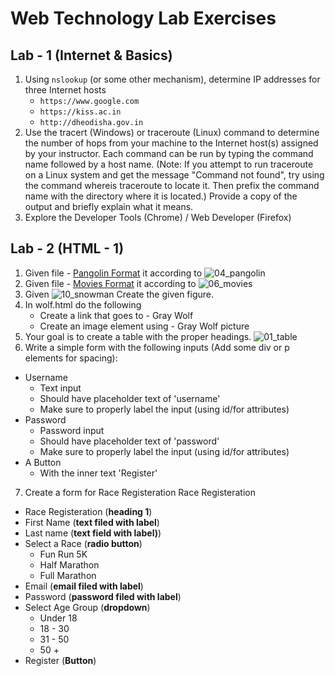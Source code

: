 # Web Technology Lab Exercises

## Lab - 1 (Internet & Basics)
1. Using `nslookup` (or some other mechanism), determine IP addresses for three Internet hosts
    - `https://www.google.com`
    - `https://kiss.ac.in`
    - `http://dheodisha.gov.in`
2. Use the tracert (Windows) or traceroute (Linux) command to determine the number of hops from your machine to the Internet host(s) assigned by your instructor. Each command can be run by typing the command name followed by a host name. (Note: If you attempt to run traceroute on a Linux system and get the message "Command not found", try using the command whereis traceroute to locate it. Then prefix the command name with the directory where it is located.) Provide a copy of the output and briefly explain what it means.
3. Explore the Developer Tools (Chrome) / Web Developer (Firefox)

## Lab - 2 (HTML - 1)
1. Given file - [Pangolin Format](files/Pangolin.html) it according to ![04_pangolin](https://user-images.githubusercontent.com/6064268/174756916-18a7f508-5d0d-44f9-8e7a-a9549c5c9aa2.png)
2. Given file - [Movies Format](files/movies.html) it according to ![06_movies](https://user-images.githubusercontent.com/6064268/174757102-c15cb5b8-495b-4592-8f23-67118645ec82.png)
3. Given ![10_snowman](https://user-images.githubusercontent.com/6064268/174757271-7550392e-511e-4f20-a188-f37af706c7e3.png) Create the given figure.
4. In wolf.html do the following
   - Create a link that goes to - Gray Wolf
   - Create an image element using - Gray Wolf picture
5. Your goal is to create a table with the proper headings. ![01_table](https://user-images.githubusercontent.com/6064268/174758644-24fa2f42-b90a-4a83-9038-25f67740fdba.png)
6. Write a simple form with the following inputs (Add some div or p elements for spacing):
  - Username
    - Text input
    - Should have placeholder text of 'username'
    - Make sure to properly label the input (using id/for attributes)
  - Password
    - Password input
    - Should have placeholder text of 'password'
    - Make sure to properly label the input (using id/for attributes)
  - A Button
    - With the inner text 'Register'
7. Create a form for Race Registeration Race Registeration
  - Race Registeration (**heading 1**)
  - First Name (**text filed with label**)
  - Last name (**text field with label)**)
  - Select a Race (**radio button**)
    - Fun Run 5K
    - Half Marathon
    - Full Marathon
  - Email (**email filed with label**)
  - Password (**password filed with label**)
  - Select Age Group (**dropdown**)
    - Under 18
    - 18 - 30
    - 31 - 50
    - 50 +
  - Register (**Button**)
